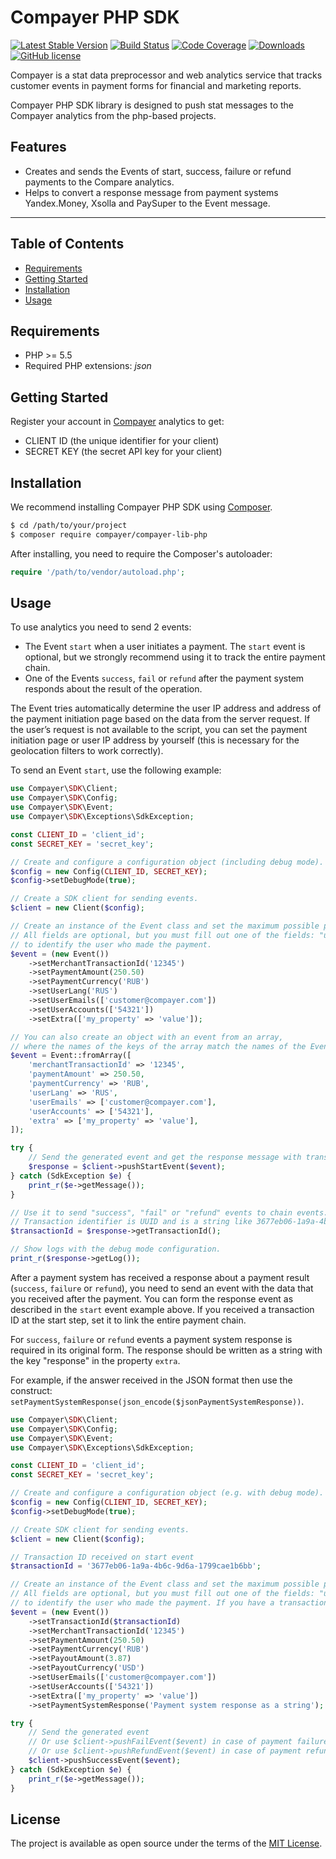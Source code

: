 # Compayer PHP SDK

[![Latest Stable Version](https://poser.pugx.org/compayer/compayer-lib-php/v/stable.png)](https://packagist.org/packages/compayer/compayer-lib-php)
[![Build Status](https://travis-ci.org/compayer/compayer-lib-php.png?branch=master)](https://travis-ci.org/compayer/compayer-lib-php)
[![Code Coverage](https://codecov.io/gh/compayer/compayer-lib-php/branch/master/graph/badge.svg)](https://codecov.io/gh/compayer/compayer-lib-php)
[![Downloads](https://poser.pugx.org/compayer/compayer-lib-php/d/total.png)](https://packagist.org/packages/compayer/compayer-lib-php)
[![GitHub license](https://img.shields.io/badge/license-MIT-blue.svg)](https://raw.githubusercontent.com/compayer/compayer-lib-php/master/LICENSE)

Compayer is a stat data preprocessor and web analytics service that tracks customer events in payment forms for financial and marketing reports.

Compayer PHP SDK library is designed to push stat messages to the Compayer analytics from the php-based projects.

## Features
- Creates and sends the Events of start, success, failure or refund payments to the Compare analytics.
- Helps to convert a response message from payment systems Yandex.Money, Xsolla and PaySuper to the Event message. 

---

## Table of Contents

- [Requirements](#requirements)
- [Getting Started](#getting-started)
- [Installation](#installation)
- [Usage](#usage)

## Requirements
- PHP >= 5.5
- Required PHP extensions: *json*

## Getting Started

Register your account in [Compayer](https://compayer.com) analytics to get:
- CLIENT ID (the unique identifier for your client)
- SECRET KEY (the secret API key for your client)

## Installation

We recommend installing Compayer PHP SDK using [Composer](http://getcomposer.org).

``` bash
$ cd /path/to/your/project
$ composer require compayer/compayer-lib-php
```

After installing, you need to require the Composer's autoloader:

```php
require '/path/to/vendor/autoload.php';
```

## Usage

To use analytics you need to send 2 events: 
- The Event `start` when a user initiates a payment. The `start` event is optional, but we strongly recommend using it to track the entire payment chain. 
- One of the Events `success`, `fail` or `refund` after the payment system responds about the result of the operation.

The Event tries automatically determine the user IP address and address of the payment initiation page based on the data from the server request. 
If the user’s request is not available to the script, you can set the payment initiation page or user IP address by yourself (this is necessary for the geolocation filters to work correctly).

To send an Event `start`, use the following example:

```php
use Compayer\SDK\Client;
use Compayer\SDK\Config;
use Compayer\SDK\Event;
use Compayer\SDK\Exceptions\SdkException;

const CLIENT_ID = 'client_id';
const SECRET_KEY = 'secret_key';

// Create and configure a configuration object (including debug mode).
$config = new Config(CLIENT_ID, SECRET_KEY);
$config->setDebugMode(true);

// Create a SDK client for sending events.
$client = new Client($config);

// Create an instance of the Event class and set the maximum possible properties about the user and payment.
// All fields are optional, but you must fill out one of the fields: "userEmails", "userPhones" or "userAccounts" 
// to identify the user who made the payment.
$event = (new Event())
    ->setMerchantTransactionId('12345')
    ->setPaymentAmount(250.50)
    ->setPaymentCurrency('RUB')
    ->setUserLang('RUS')
    ->setUserEmails(['customer@compayer.com'])
    ->setUserAccounts(['54321'])
    ->setExtra(['my_property' => 'value']);

// You can also create an object with an event from an array, 
// where the names of the keys of the array match the names of the Event properties.
$event = Event::fromArray([
    'merchantTransactionId' => '12345',
    'paymentAmount' => 250.50,
    'paymentCurrency' => 'RUB',
    'userLang' => 'RUS',
    'userEmails' => ['customer@compayer.com'],
    'userAccounts' => ['54321'],
    'extra' => ['my_property' => 'value'],
]);

try {
    // Send the generated event and get the response message with transaction identifier and log.
    $response = $client->pushStartEvent($event);
} catch (SdkException $e) {
    print_r($e->getMessage());
}

// Use it to send "success", "fail" or "refund" events to chain events.
// Transaction identifier is UUID and is a string like 3677eb06-1a9a-4b6c-9d6a-1799cae1b6bb.
$transactionId = $response->getTransactionId();

// Show logs with the debug mode configuration.
print_r($response->getLog());
```

After a payment system has received a response about a payment result (`success`, `failure` or `refund`), you need to send an event with the data that you received after the payment. 
You can form the response event as described in the `start` event example above. If you received a transaction ID at the start step, set it to link the entire payment chain.

For `success`, `failure` or `refund` events a payment system response is required in its original form.
The response should be written as a string with the key "response" in the property `extra`.

For example, if the answer received in the JSON format then use the construct: `setPaymentSystemResponse(json_encode($jsonPaymentSystemResponse))`.

```php
use Compayer\SDK\Client;
use Compayer\SDK\Config;
use Compayer\SDK\Event;
use Compayer\SDK\Exceptions\SdkException;

const CLIENT_ID = 'client_id';
const SECRET_KEY = 'secret_key';

// Create and configure a configuration object (e.g. with debug mode).
$config = new Config(CLIENT_ID, SECRET_KEY);
$config->setDebugMode(true);

// Create SDK client for sending events.
$client = new Client($config);

// Transaction ID received on start event
$transactionId = '3677eb06-1a9a-4b6c-9d6a-1799cae1b6bb';

// Create an instance of the Event class and set the maximum possible properties about the user and payment
// All fields are optional, but you must fill out one of the fields: "userEmails", "userPhones" or "userAccounts" 
// to identify the user who made the payment. If you have a transaction ID for the start event, specify it.
$event = (new Event())
    ->setTransactionId($transactionId)
    ->setMerchantTransactionId('12345')
    ->setPaymentAmount(250.50)
    ->setPaymentCurrency('RUB')
    ->setPayoutAmount(3.87)
    ->setPayoutCurrency('USD')
    ->setUserEmails(['customer@compayer.com'])
    ->setUserAccounts(['54321'])
    ->setExtra(['my_property' => 'value'])
    ->setPaymentSystemResponse('Payment system response as a string');

try {
    // Send the generated event
    // Or use $client->pushFailEvent($event) in case of payment failure
    // Or use $client->pushRefundEvent($event) in case of payment refund
    $client->pushSuccessEvent($event);
} catch (SdkException $e) {
    print_r($e->getMessage());
}
```

## License

The project is available as open source under the terms of the [MIT License](https://opensource.org/licenses/MIT).